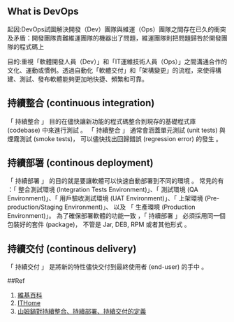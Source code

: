 ## What is DevOps

起因:DevOps試圖解決開發（Dev）團隊與維運（Ops）團隊之間存在已久的衝突及矛盾：開發團隊責難維運團隊的機器出了問題，維運團隊則把問題歸咎於開發團隊的程式碼上

目的:重視「軟體開發人員（Dev）」和「IT運維技術人員（Ops）」之間溝通合作的文化、運動或慣例。透過自動化「軟體交付」和「架構變更」的流程，來使得構建、測試、發布軟體能夠更加地快捷、頻繁和可靠。

## 持續整合 (continuous integration)

「 持續整合 」 目的在儘快讓新功能的程式碼整合到現存的基礎程式庫 (codebase) 中來進行測試 。
「 持續整合 」 通常會涵蓋單元測試 (unit tests) 與煙霧測試 (smoke tests)， 可以儘快找出回歸錯誤 (regression error) 的發生 。

## 持續部署 (continous deployment)

「 持續部署 」 的目的就是要讓軟體可以快速自動部署到不同的環境 。 常見的有 ：「 整合測試環境 (Integration Tests Environment)」、「 測試環境 (QA Environment)」、「 用戶驗收測試環境 (UAT Environment)」、「 上架環境 (Pre-production/Staging Environment)」、 以及 「 生產環境 (Production Environment)」。
為了確保部署軟體的功能一致 ，「 持續部署 」 必須採用同一個包裝好的套件 (package)， 不管是 Jar, DEB, RPM 或者其他形式 。

## 持續交付 (continous delivery)

「 持續交付 」 是將新的特性儘快交付到最終使用者 (end-user) 的手中 。


##Ref
1. [維基百科](https://zh.wikipedia.org/wiki/DevOps)
2. [ITHome](http://www.ithome.com.tw/news/96861)
3. [山姆鍋對持續整合、持續部署、持續交付的定義](https://samkuo.me/post/2013/10/continuous-integration-deployment-delivery/)
